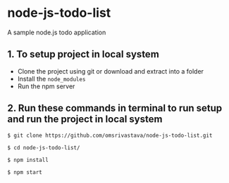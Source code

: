 # node-js-todo-list
A sample node.js todo application

## 1. To setup project in local system
* Clone the project using git or download and extract into a folder
* Install the `node_modules`
* Run the npm server


## 2. Run these commands in terminal to run setup and run the project in local system
```
$ git clone https://github.com/omsrivastava/node-js-todo-list.git

$ cd node-js-todo-list/

$ npm install

$ npm start
```